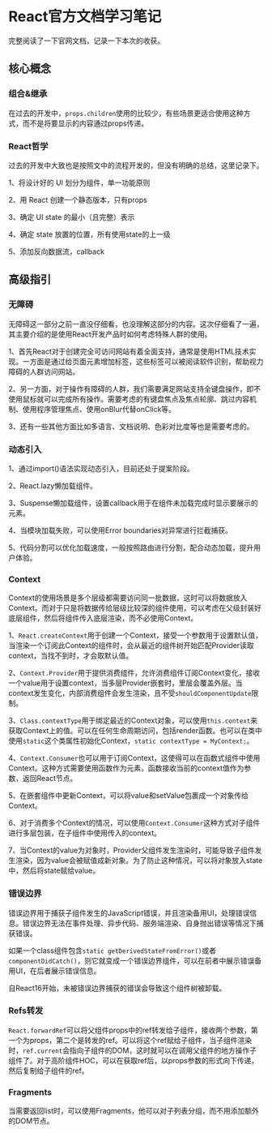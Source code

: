 # React官方文档学习笔记

完整阅读了一下官网文档，记录一下本次的收获。

## 核心概念

### 组合&继承

在过去的开发中，`props.children`使用的比较少，有些场景更适合使用这种方式，而不是将要显示的内容通过props传递。

### React哲学

过去的开发中大致也是按照文中的流程开发的，但没有明确的总结，这里记录下。

1、将设计好的 UI 划分为组件，单一功能原则

2、用 React 创建一个静态版本，只有props

3、确定 UI state 的最小（且完整）表示

4、确定 state 放置的位置，所有使用state的上一级

5、添加反向数据流，callback

## 高级指引

### 无障碍

无障碍这一部分之前一直没仔细看，也没理解这部分的内容。这次仔细看了一遍，其主要介绍的是使用React开发产品时如何考虑特殊人群的使用。

1、首先React对于创建完全可访问网站有着全面支持，通常是使用HTML技术实现。一方面是通过给页面元素增加标签，这些标签可以被阅读软件识别，帮助视力障碍的人群访问网站。

2、另一方面，对于操作有障碍的人群，我们需要满足网站支持全键盘操作，即不使用鼠标就可以完成所有操作。需要考虑的有键盘焦点及焦点轮廓、跳过内容机制、使用程序管理焦点、使用onBlur代替onClick等。

3、还有一些其他方面比如多语言、文档说明、色彩对比度等也是需要考虑的。

### 动态引入

1、通过import()语法实现动态引入，目前还处于提案阶段。

2、React.lazy懒加载组件。

3、Suspense懒加载组件，设置callback用于在组件未加载完成时显示要展示的元素。

4、当模块加载失败，可以使用Error boundaries对异常进行拦截捕获。

5、代码分割可以优化加载速度，一般按照路由进行分割，配合动态加载，提升用户体验。

### Context

Context的使用场景是多个层级都需要访问同一批数据，这时可以将数据放入Context。而对于只是将数据传给层级比较深的组件使用，可以考虑在父级封装好底层组件，然后将组件传入底层渲染，而不必使用Context。

1、`React.createContext`用于创建一个Context，接受一个参数用于设置默认值，当渲染一个订阅此Context的组件时，会从最近的组件树开始匹配Provider读取context，当找不到时，才会取默认值。

2、`Context.Provider`用于提供消费组件，允许消费组件订阅Context变化，接收一个value用于设置context，当多层Provider嵌套时，里层会覆盖外层。当context发生变化，内部消费组件会发生渲染，且不受`shouldComponentUpdate`限制。

3、`Class.contextType`用于绑定最近的Context对象，可以使用`this.context`来获取Context上的值。可以在任何生命周期访问，包括render函数。也可以在类中使用`static`这个类属性初始化Context，`static contextType = MyContext;`。

4、`Context.Consumer`也可以用于订阅Context，这使得可以在函数式组件中使用Context。这种方式需要使用函数作为元素，函数接收当前的context值作为参数，返回React节点。

5、在嵌套组件中更新Context，可以将value和setValue包裹成一个对象传给Context。

6、对于消费多个Context的情况，可以使用`Context.Consumer`这种方式对子组件进行多层包装，在子组件中使用传入的context。

7、当Context的value为对象时，Provider父组件发生渲染时，可能导致子组件发生渲染，因为value会被赋值成新对象。为了防止这种情况，可以将对象放入state中，然后将state赋给value。

### 错误边界

错误边界用于捕获子组件发生的JavaScript错误，并且渲染备用UI，处理错误信息。错误边界无法在事件处理、异步代码、服务端渲染、自身抛出错误等情况下捕获错误。

如果一个class组件包含`static getDerivedStateFromError()`或者`componentDidCatch()`，则它就变成一个错误边界组件，可以在前者中展示错误备用UI，在后者展示错误信息。

自React16开始，未被错误边界捕获的错误会导致这个组件树被卸载。

### Refs转发

`React.forwardRef`可以将父组件props中的ref转发给子组件，接收两个参数，第一个为props，第二个是转发的ref。可以将这个ref赋给子组件，当子组件渲染时，`ref.current`会指向子组件的DOM，这时就可以在调用父组件的地方操作子组件了。对于高阶组件HOC，可以在获取ref后，以props参数的形式向下传递，然后复制给子组件的ref。

### Fragments

当需要返回list时，可以使用Fragments，他可以对子列表分组，而不用添加额外的DOM节点。


